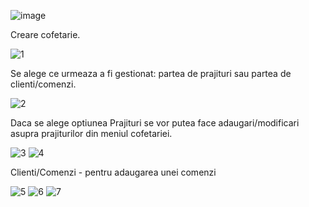 ![image](https://user-images.githubusercontent.com/114979323/199534538-313fdf22-ac4e-472d-9d95-6a34d08d3e8c.png)

Creare cofetarie.

![1](https://user-images.githubusercontent.com/114979323/199540952-479aca6b-7f87-4cdb-ad46-588e529f504e.png)

Se alege ce urmeaza a fi gestionat: partea de prajituri sau partea de clienti/comenzi.

![2](https://user-images.githubusercontent.com/114979323/199541352-87acd579-7f8e-40e3-b6c1-bd13a7f3aefe.png)

Daca se alege optiunea Prajituri se vor putea face adaugari/modificari asupra prajiturilor din meniul cofetariei.

![3](https://user-images.githubusercontent.com/114979323/199541713-513942b0-91c2-4f2c-b195-0d9cd119b177.png)
![4](https://user-images.githubusercontent.com/114979323/199541838-7dd8312c-5156-4622-be4b-ab0be1433bc7.png)

Clienti/Comenzi - pentru adaugarea unei comenzi

![5](https://user-images.githubusercontent.com/114979323/199541912-02daaaed-1336-4a4d-95d5-d3e19fee87f9.png)
![6](https://user-images.githubusercontent.com/114979323/199542058-bde55bbf-6a08-4623-a5c3-c80cb78333ad.png)
![7](https://user-images.githubusercontent.com/114979323/199542072-ef4552be-78eb-48ae-8919-e8e648ec0189.png)
